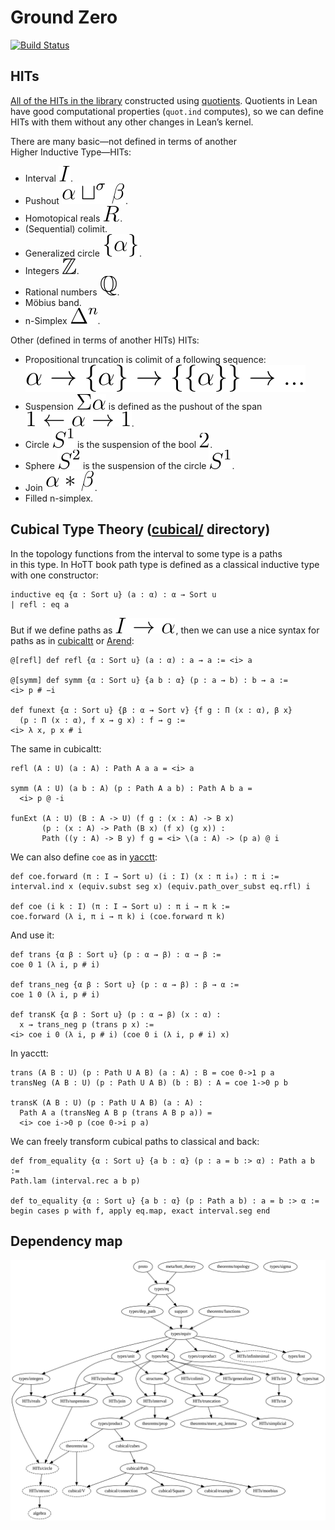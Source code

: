 # Ground Zero

[![Build Status](https://travis-ci.org/groupoid/lean.svg?branch=master)](https://travis-ci.org/groupoid/lean)

## HITs

[All of the HITs in the library](https://github.com/groupoid/lean/tree/master/ground_zero/HITs) constructed using [quotients](https://leanprover.github.io/theorem_proving_in_lean/axioms_and_computation.html#quotients). Quotients in Lean have good computational properties (`quot.ind` computes), so we can define HITs with them without any other changes in Lean’s kernel.

There are many basic—not defined in terms of another Higher Inductive Type—HITs:

* Interval ![I](pictures/interval.svg).
* Pushout ![pushout](pictures/pushout.svg).
* Homotopical reals ![R](pictures/reals.svg).
* (Sequential) colimit.
* Generalized circle ![{α}](pictures/gen_circle.svg).
* Integers ![ℤ](pictures/integer.svg).
* Rational numbers ![ℚ](pictures/rat.svg).
* Möbius band.
* n-Simplex ![Δⁿ](pictures/n_simplex.svg).

Other (defined in terms of another HITs) HITs:

* Propositional truncation is colimit of a following sequence:
  ![α → {α} → {{α}} → ...](pictures/prop_truncation_seq_colimit.svg)
* Suspension ![∑α](pictures/susp.svg) is defined as the pushout of the span ![𝟏 ← α → 𝟏](pictures/susp_span.svg).
* Circle ![S¹](pictures/s1.svg) is the suspension of the bool ![𝟐](pictures/bool.svg).
* Sphere ![S²](pictures/s2.svg) is the suspension of the circle ![S¹](pictures/s1.svg).
* Join ![join α β](pictures/join.svg).
* Filled n-simplex.

## Cubical Type Theory ([cubical/](https://github.com/groupoid/lean/blob/master/ground_zero/cubical/path.lean) directory)

In the topology functions from the interval to some type is a paths in this type. In HoTT book path type is defined as a classical inductive type with one constructor:

```lean
inductive eq {α : Sort u} (a : α) : α → Sort u
| refl : eq a
```

But if we define paths as ![I → α](pictures/path.svg), then we can use a nice syntax for paths as in [cubicaltt](https://github.com/mortberg/cubicaltt) or [Arend](https://github.com/JetBrains/arend):

```lean
@[refl] def refl {α : Sort u} (a : α) : a ⇝ a := <i> a

@[symm] def symm {α : Sort u} {a b : α} (p : a ⇝ b) : b ⇝ a :=
<i> p # −i

def funext {α : Sort u} {β : α → Sort v} {f g : Π (x : α), β x}
  (p : Π (x : α), f x ⇝ g x) : f ⇝ g :=
<i> λ x, p x # i
```

The same in cubicaltt:

```cubicaltt
refl (A : U) (a : A) : Path A a a = <i> a

symm (A : U) (a b : A) (p : Path A a b) : Path A b a =
  <i> p @ -i

funExt (A : U) (B : A -> U) (f g : (x : A) -> B x)
       (p : (x : A) -> Path (B x) (f x) (g x)) :
       Path ((y : A) -> B y) f g = <i> \(a : A) -> (p a) @ i
```

We can also define `coe` as in [yacctt](https://github.com/mortberg/yacctt):

```lean
def coe.forward (π : I → Sort u) (i : I) (x : π i₀) : π i :=
interval.ind x (equiv.subst seg x) (equiv.path_over_subst eq.rfl) i

def coe (i k : I) (π : I → Sort u) : π i → π k :=
coe.forward (λ i, π i → π k) i (coe.forward π k)
```

And use it:

```lean
def trans {α β : Sort u} (p : α ⇝ β) : α → β :=
coe 0 1 (λ i, p # i)

def trans_neg {α β : Sort u} (p : α ⇝ β) : β → α :=
coe 1 0 (λ i, p # i)

def transK {α β : Sort u} (p : α ⇝ β) (x : α) :
  x ⇝ trans_neg p (trans p x) :=
<i> coe i 0 (λ i, p # i) (coe 0 i (λ i, p # i) x)
```

In yacctt:

```yacctt
trans (A B : U) (p : Path U A B) (a : A) : B = coe 0->1 p a
transNeg (A B : U) (p : Path U A B) (b : B) : A = coe 1->0 p b

transK (A B : U) (p : Path U A B) (a : A) :
  Path A a (transNeg A B p (trans A B p a)) =
  <i> coe i->0 p (coe 0->i p a)
```

We can freely transform cubical paths to classical and back:

```lean
def from_equality {α : Sort u} {a b : α} (p : a = b :> α) : Path a b :=
Path.lam (interval.rec a b p)

def to_equality {α : Sort u} {a b : α} (p : Path a b) : a = b :> α :=
begin cases p with f, apply eq.map, exact interval.seg end
```

## Dependency map

![dependency map](dependency_map.svg "dependency map")
